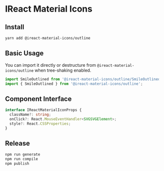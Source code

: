 # IReact Material Icons

## Install

```bash
yarn add @ireact-material-icons/outline
```

## Basic Usage

You can import it directly or destructure from `@ireact-material-icons/outline` when tree-shaking enabled.

```ts
import SmileOutlined from '@ireact-material-icons/outline/SmileOutlined';
import { SmileOutlined } from '@ireact-material-icons/outline';
```

## Component Interface

```ts
interface IReactMaterialIconProps {
  className?: string;
  onClick?: React.MouseEventHandler<SVGSVGElement>;
  style?: React.CSSProperties;
}
```

## Release

```bash
npm run generate
npm run compile
npm publish
```
